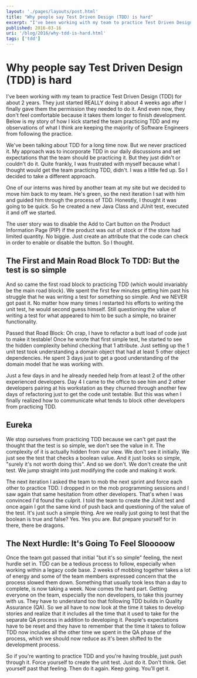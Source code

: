 ```yaml
---
layout: './pages/layouts/post.html'
title: "Why people say Test Driven Design (TDD) is hard"
excerpt: "I've been working with my team to practice Test Driven Design (TDD) for about 2 years. They just started REALLY doing it about 4 weeks ago after I finally gave them the permission they needed to do it. And even now, they don't feel comfortable because it takes them longer to finish development. Below is my story of how I kick started the team practicing TDD and my observations of what I think are keeping the majority of Software Engineers from following the practice."
published: 2016-03-16
uri: '/blog/2016/why-tdd-is-hard.html'
tags: ['tdd']
---
```

# Why people say Test Driven Design (TDD) is hard

I've been working with my team to practice Test Driven Design (TDD) for about 2 years. They just started REALLY doing it about 4 weeks ago after I finally gave them the permission they needed to do it. And even now, they don't feel comfortable because it takes them longer to finish development. Below is my story of how I kick started the team practicing TDD and my observations of what I think are keeping the majority of Software Engineers from following the practice.

We've been talking about TDD for a long time now. But we never practiced it. My approach was to incorporate TDD in our daily discussions and set expectations that the team should be practicing it. But they just didn't or couldn't do it. Quite frankly, I was frustrated with myself because what I thought would get the team practicing TDD, didn't. I was a little fed up. So I decided to take a different approach.

One of our interns was hired by another team at my site but we decided to move him back to my team. He's green, so the next iteration I sat with him and guided him through the process of TDD. Honestly, I thought it was going to be quick. So he created a new Java Class and JUnit test, executed it and off we started.

The user story was to disable the Add to Cart button on the Product Information Page (PIP) if the product was out of stock or if the store had limited quantity. No biggie. Just create an attribute that the code can check in order to enable or disable the button. So I thought.

## The First and Main Road Block To TDD: But the test is so simple

And so came the first road block to practicing TDD (which would invariably be the main road block). We spent the first few minutes getting him past his struggle that he was writing a test for something so simple. And we NEVER got past it. No matter how many times I restarted his efforts to writing the unit test, he would second guess himself. Still questioning the value of writing a test for what appeared to him to be such a simple, no brainer functionality.

Passed that Road Block: Oh crap, I have to refactor a butt load of code just to make it testable!
Once he wrote that first simple test, he started to see the hidden complexity behind checking that 1 attribute. Just setting up the 1 unit test took understanding a domain object that had at least 5 other object dependencies. He spent 3 days just to get a good understanding of the domain model that he was working with.

Just a few days in and he already needed help from at least 2 of the other experienced developers. Day 4 I came to the office to see him and 2 other developers pairing at his workstation as they churned through another few days of refactoring just to get the code unit testable. But this was when I finally realized how to communicate what tends to block other developers from practicing TDD.

## Eureka

We stop ourselves from practicing TDD because we can't get past the thought that the test is so simple, we don't see the value in it. The complexity of it is actually hidden from our view. We don't see it initially. We just see the test that checks a boolean value. And it just looks so simple, "surely it's not worth doing this". And so we don't. We don't create the unit test. We jump straight into just modifying the code and making it work.

The next iteration I asked the team to mob the next sprint and force each other to practice TDD. I dropped in on the mob programming sessions and I saw again that same hesitation from other developers. That's when I was convinced I'd found the culprit. I told the team to create the JUnit test and once again I got the same kind of push back and questioning of the value of the test. It's just such a simple thing. Are we really just going to test that the boolean is true and false? Yes. Yes you are. But prepare yourself for in there, there be dragons.

## The Next Hurdle: It's Going To Feel Slooooow

Once the team got passed that initial "but it's so simple" feeling, the next hurdle set in. TDD can be a tedious process to follow, especially when working within a legacy code base. 2 weeks of mobbing together takes a lot of energy and some of the team members expressed concern that the process slowed them down. Something that usually took less than a day to complete, is now taking a week. Now comes the hard part. Getting everyone on the team, especially the non developers, to take this journey with us. They have to understand too that following TDD builds in Quality Assurance (QA). So we all have to now look at the time it takes to develop stories and realize that it includes all the time that it used to take for the separate QA process in addition to developing it. People's expectations have to be reset and they have to remember that the time it takes to follow TDD now includes all the other time we spent in the QA phase of the process, which we should now reduce as it's been shifted to the development process.

So if you're wanting to practice TDD and you're having trouble, just push through it. Force yourself to create the unit test. Just do it. Don't think. Get yourself past that feeling. Then do it again. Keep going. You'll get it.

